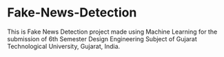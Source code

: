 # Fake-News-Detection
This is Fake News Detection project made using Machine Learning for the submission of 6th Semester Design Engineering Subject of Gujarat Technological University, Gujarat, India.
